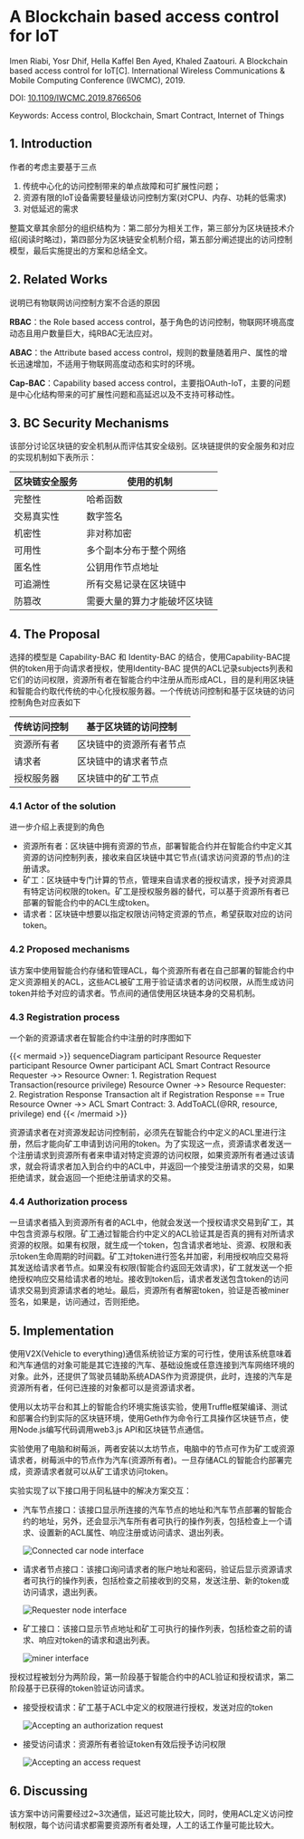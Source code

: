 # A Blockchain based access control for IoT


Imen Riabi, Yosr Dhif, Hella Kaffel Ben Ayed, Khaled Zaatouri. A Blockchain based access control for IoT[C]. International Wireless Communications & Mobile Computing Conference (IWCMC), 2019.

DOI: [10.1109/IWCMC.2019.8766506](https://doi.org/10.1109/IWCMC.2019.8766506)

Keywords: Access control, Blockchain, Smart Contract, Internet of Things

## 1. Introduction

作者的考虑主要基于三点

1. 传统中心化的访问控制带来的单点故障和可扩展性问题；
2. 资源有限的IoT设备需要轻量级访问控制方案(对CPU、内存、功耗的低需求)
3. 对低延迟的需求

整篇文章其余部分的组织结构为：第二部分为相关工作，第三部分为区块链技术介绍(阅读时略过)，第四部分为区块链安全机制介绍，第五部分阐述提出的访问控制模型，最后实施提出的方案和总结全文。

## 2. Related Works

说明已有物联网访问控制方案不合适的原因

**RBAC**：the Role based access control，基于角色的访问控制，物联网环境高度动态且用户数量巨大，纯RBAC无法应对。

**ABAC**：the Attribute based access control，规则的数量随着用户、属性的增长迅速增加，不适用于物联网高度动态和实时的环境。

**Cap-BAC**：Capability based access control，主要指OAuth-IoT，主要的问题是中心化结构带来的可扩展性问题和高延迟以及不支持可移动性。

## 3. BC Security Mechanisms

该部分讨论区块链的安全机制从而评估其安全级别。区块链提供的安全服务和对应的实现机制如下表所示：

| 区块链安全服务 | 使用的机制                   |
| -------------- | ---------------------------- |
| 完整性         | 哈希函数                     |
| 交易真实性     | 数字签名                     |
| 机密性         | 非对称加密                   |
| 可用性         | 多个副本分布于整个网络       |
| 匿名性         | 公钥用作节点地址             |
| 可追溯性       | 所有交易记录在区块链中       |
| 防篡改         | 需要大量的算力才能破坏区块链 |

## 4. The Proposal

选择的模型是 Capability-BAC 和 Identity-BAC 的结合，使用Capability-BAC提供的token用于向请求者授权，使用Identity-BAC 提供的ACL记录subjects列表和它们的访问权限，资源所有者在智能合约中注册从而形成ACL，目的是利用区块链和智能合约取代传统的中心化授权服务器。一个传统访问控制和基于区块链的访问控制角色对应表如下

| 传统访问控制 | 基于区块链的访问控制     |
| ------------ | ------------------------ |
| 资源所有者   | 区块链中的资源所有者节点 |
| 请求者       | 区块链中的请求者节点     |
| 授权服务器   | 区块链中的矿工节点       |

### 4.1 Actor of the solution

进一步介绍上表提到的角色

- 资源所有者：区块链中拥有资源的节点，部署智能合约并在智能合约中定义其资源的访问控制列表，接收来自区块链中其它节点(请求访问资源的节点)的注册请求。
- 矿工：区块链中专门计算的节点，管理来自请求者的授权请求，授予对资源具有特定访问权限的token。矿工是授权服务器的替代，可以基于资源所有者已部署的智能合约中的ACL生成token。
- 请求者：区块链中想要以指定权限访问特定资源的节点，希望获取对应的访问token。

### 4.2 Proposed mechanisms

该方案中使用智能合约存储和管理ACL，每个资源所有者在自己部署的智能合约中定义资源相关的ACL，这些ACL被矿工用于验证请求者的访问权限，从而生成访问token并给予对应的请求者。节点间的通信使用区块链本身的交易机制。

### 4.3 Registration process

一个新的资源请求者在智能合约中注册的时序图如下

{{< mermaid >}}
sequenceDiagram
    participant Resource Requester
    participant Resource Owner
	participant ACL Smart Contract
	Resource Requester ->> Resource Owner: 1. Registration Request Transaction(resource privilege)
	Resource Owner ->> Resource Requester: 2. Registration Response Transaction
	alt if Registration Response == True
		Resource Owner ->> ACL Smart Contract: 3. AddToACL(@RR, resource, privilege)
	end
{{< /mermaid >}}

资源请求者在对资源发起访问控制前，必须先在智能合约中定义的ACL里进行注册，然后才能向矿工申请到访问用的token。为了实现这一点，资源请求者发送一个注册请求到资源所有者来申请对特定资源的访问权限，如果资源所有者通过该请求，就会将请求者加入到合约中的ACL中，并返回一个接受注册请求的交易，如果拒绝请求，就会返回一个拒绝注册请求的交易。

### 4.4 Authorization process

一旦请求者插入到资源所有者的ACL中，他就会发送一个授权请求交易到矿工，其中包含资源与权限。矿工通过智能合约中定义的ACL验证其是否真的拥有对所请求资源的权限。如果有权限，就生成一个token，包含请求者地址、资源、权限和表示token生命周期的时间戳。矿工对token进行签名并加密，利用授权响应交易将其发送给请求者节点。如果没有权限(智能合约返回无效请求)，矿工就发送一个拒绝授权响应交易给请求者的地址。接收到token后，请求者发送包含token的访问请求交易到资源请求者的地址。最后，资源所有者解密token，验证是否被miner签名，如果是，访问通过，否则拒绝。

## 5. Implementation

使用V2X(Vehicle to everything)通信系统验证方案的可行性，使用该系统意味着和汽车通信的对象可能是其它连接的汽车、基础设施或任意连接到汽车网络环境的对象。此外，还提供了驾驶员辅助系统ADAS作为资源提供，此时，连接的汽车是资源所有者，任何已连接的对象都可以是资源请求者。

使用以太坊平台和其上的智能合约环境实施该实验，使用Truffle框架编译、测试和部署合约到实际的区块链环境，使用Geth作为命令行工具操作区块链节点，使用Node.js编写代码调用web3.js API和区块链节点通信。

实验使用了电脑和树莓派，两者安装以太坊节点，电脑中的节点可作为矿工或资源请求者，树莓派中的节点作为汽车(资源所有者)。一旦存储ACL的智能合约部署完成，资源请求者就可以从矿工请求访问token。

实验实现了以下接口用于同私链中的解决方案交互：

- 汽车节点接口：该接口显示所连接的汽车节点的地址和汽车节点部署的智能合约的地址，另外，还会显示汽车所有者可执行的操作列表，包括检查上一个请求、设置新的ACL属性、响应注册或访问请求、退出列表。

  ![Connected car node interface](https://user-images.githubusercontent.com/26682846/73933416-5c4f5580-4917-11ea-9472-1f6729e715cc.png)

- 请求者节点接口：该接口询问请求者的账户地址和密码，验证后显示资源请求者可执行的操作列表，包括检查之前接收到的交易，发送注册、新的token或访问请求，退出列表。

  ![Requester node interface](https://user-images.githubusercontent.com/26682846/73933411-5a859200-4917-11ea-82aa-ac18b5d7decb.png)

- 矿工接口：该接口显示节点地址和矿工可执行的操作列表，包括检查之前的请求、响应对token的请求和退出列表。

  ![miner interface](https://user-images.githubusercontent.com/26682846/73933415-5bb6bf00-4917-11ea-9ac4-1578c14dbae5.png)

授权过程被划分为两阶段，第一阶段基于智能合约中的ACL验证和授权请求，第二阶段基于已获得的token验证访问请求。

- 接受授权请求：矿工基于ACL中定义的权限进行授权，发送对应的token

  ![Accepting an authorization request](https://user-images.githubusercontent.com/26682846/73933417-5ce7ec00-4917-11ea-84a5-78e8d4a43852.gif)

- 接受访问请求：资源所有者验证token有效后授予访问权限

  ![Accepting an access request](https://user-images.githubusercontent.com/26682846/73933418-5d808280-4917-11ea-87b9-5cf5cc6f0d06.gif)

## 6. Discussing

该方案中访问需要经过2~3次通信，延迟可能比较大，同时，使用ACL定义访问控制权限，每个访问请求都需要资源所有者处理，人工的话工作量可能比较大。


